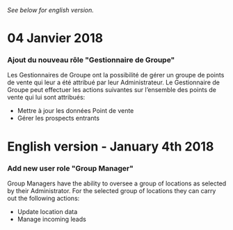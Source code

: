 *See below for english version.*

# 04 Janvier 2018

### Ajout du nouveau rôle "Gestionnaire de Groupe"

Les Gestionnaires de Groupe ont la possibilité de gérer un groupe de points de vente qui leur a été attribué par leur Administrateur. Le Gestionnaire de Groupe peut effectuer les actions suivantes sur l’ensemble des points de vente qui lui sont attribués: 

* Mettre à jour les données Point de vente  
* Gérer les prospects entrants 


# English version - January 4th 2018

### Add new user role "Group Manager"

Group Managers have the ability to oversee a group of locations as selected by their Administrator. For the selected group of locations they can carry out the following actions: 

* Update location data
* Manage incoming leads 
